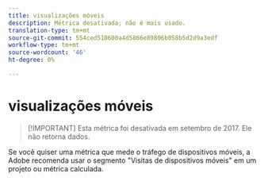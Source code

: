 ```yaml
---
title: visualizações móveis
description: Métrica desativada; não é mais usado.
translation-type: tm+mt
source-git-commit: 554ced510600a4d5866e89806b058b5d2d9a3edf
workflow-type: tm+mt
source-wordcount: '46'
ht-degree: 0%

---
```



# visualizações móveis

>[!IMPORTANT] Esta métrica foi desativada em setembro de 2017. Ele não retorna dados.

Se você quiser uma métrica que mede o tráfego de dispositivos móveis, a Adobe recomenda usar o segmento &quot;Visitas de dispositivos móveis&quot; em um projeto ou métrica calculada.
